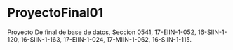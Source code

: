 # ProyectoFinal01
Proyecto De final de base de datos, Seccion 0541,  17-EIIN-1-052, 16-SIIN-1-120, 16-SIIN-1-163, 17-EIIN-1-024, 17-MIIN-1-062, 16-SIIN-1-115.
